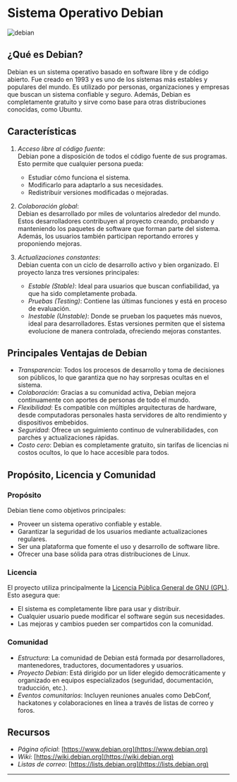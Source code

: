 # Sistema Operativo Debian



![debian](https://github.com/user-attachments/assets/58b0a3eb-0894-4635-af24-e69c5e43a9e0)



## ¿Qué es Debian?
Debian es un sistema operativo basado en software libre y de código abierto. Fue creado en 1993 y es uno de los sistemas más estables y populares del mundo. Es utilizado por personas, organizaciones y empresas que buscan un sistema confiable y seguro. Además, Debian es completamente gratuito y sirve como base para otras distribuciones conocidas, como Ubuntu.

## Características
1. *Acceso libre al código fuente*:  
   Debian pone a disposición de todos el código fuente de sus programas. Esto permite que cualquier persona pueda:
   - Estudiar cómo funciona el sistema.
   - Modificarlo para adaptarlo a sus necesidades.
   - Redistribuir versiones modificadas o mejoradas.

2. *Colaboración global*:  
   Debian es desarrollado por miles de voluntarios alrededor del mundo. Estos desarrolladores contribuyen al proyecto creando, probando y manteniendo los paquetes de software que forman parte del sistema. Además, los usuarios también participan reportando errores y proponiendo mejoras.

3. *Actualizaciones constantes*:  
   Debian cuenta con un ciclo de desarrollo activo y bien organizado. El proyecto lanza tres versiones principales:
   - *Estable (Stable)*: Ideal para usuarios que buscan confiabilidad, ya que ha sido completamente probada.
   - *Pruebas (Testing)*: Contiene las últimas funciones y está en proceso de evaluación.
   - *Inestable (Unstable)*: Donde se prueban los paquetes más nuevos, ideal para desarrolladores.
   Estas versiones permiten que el sistema evolucione de manera controlada, ofreciendo mejoras constantes.

## Principales Ventajas de Debian
- *Transparencia*: Todos los procesos de desarrollo y toma de decisiones son públicos, lo que garantiza que no hay sorpresas ocultas en el sistema.
- *Colaboración*: Gracias a su comunidad activa, Debian mejora continuamente con aportes de personas de todo el mundo.
- *Flexibilidad*: Es compatible con múltiples arquitecturas de hardware, desde computadoras personales hasta servidores de alto rendimiento y dispositivos embebidos.
- *Seguridad*: Ofrece un seguimiento continuo de vulnerabilidades, con parches y actualizaciones rápidas.
- *Costo cero*: Debian es completamente gratuito, sin tarifas de licencias ni costos ocultos, lo que lo hace accesible para todos.

## Propósito, Licencia y Comunidad

### Propósito
Debian tiene como objetivos principales:
- Proveer un sistema operativo confiable y estable.
- Garantizar la seguridad de los usuarios mediante actualizaciones regulares.
- Ser una plataforma que fomente el uso y desarrollo de software libre.
- Ofrecer una base sólida para otras distribuciones de Linux.

### Licencia
El proyecto utiliza principalmente la [Licencia Pública General de GNU (GPL)](https://www.gnu.org/licenses/gpl.html). Esto asegura que:
- El sistema es completamente libre para usar y distribuir.
- Cualquier usuario puede modificar el software según sus necesidades.
- Las mejoras y cambios pueden ser compartidos con la comunidad.

### Comunidad
- *Estructura*: La comunidad de Debian está formada por desarrolladores, mantenedores, traductores, documentadores y usuarios.
- *Proyecto Debian*: Está dirigido por un líder elegido democráticamente y organizado en equipos especializados (seguridad, documentación, traducción, etc.).
- *Eventos comunitarios*: Incluyen reuniones anuales como DebConf, hackatones y colaboraciones en línea a través de listas de correo y foros.


## Recursos
- *Página oficial*: [https://www.debian.org](https://www.debian.org)
- *Wiki*: [https://wiki.debian.org](https://wiki.debian.org)
- *Listas de correo*: [https://lists.debian.org](https://lists.debian.org)

---
